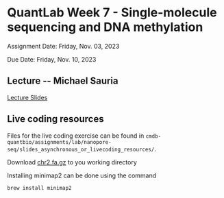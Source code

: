 # QuantLab Week 7 - Single-molecule sequencing and DNA methylation

Assignment Date: Friday, Nov. 03, 2023

Due Date: Friday, Nov. 10, 2023

## Lecture -- Michael Sauria

[Lecture Slides](https://www.dropbox.com/scl/fi/j0xp8mjdfo1vnc5h240z3/Nanopore-and-Methylation.pdf?rlkey=wpw6fz8dom3by2s755ondckjb&dl=0)

## Live coding resources

Files for the live coding exercise can be found in `cmdb-quantbio/assignments/lab/nanopore-seq/slides_asynchronous_or_livecoding_resources/`.

Download [chr2.fa.gz](https://hgdownload.soe.ucsc.edu/goldenPath/hg38/chromosomes/chr2.fa.gz) to you working directory 

Installing minimap2 can be done using the command

```bash
brew install minimap2
```

<!--
## Homework Assignment

Complete the homework assignment in your `week7` submission directory in your `qbb2023-answers`.

[Homework Assignment](../assignments/lab/nanopore-seq/assignment/)
-->
